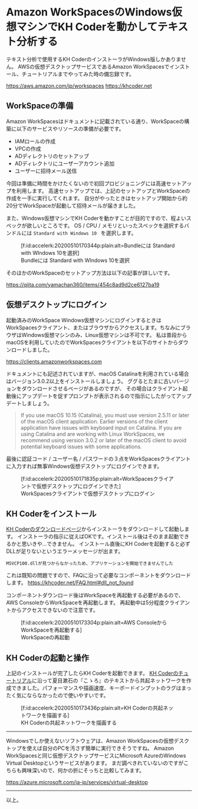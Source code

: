 # Amazon WorkSpacesのWindows仮想マシンでKH Coderを動かしてテキスト分析する

テキスト分析で使用するKH CoderのインストーラがWindows版しかありません。
AWSの仮想デスクトップサービスであるAmazon WorkSpacesでインストール、チュートリアルまでやってみた時の備忘録です。

https://aws.amazon.com/jp/workspaces
https://khcoder.net

## WorkSpaceの準備

Amazon WorkSpacesはドキュメントに記載されている通り、WorkSpaceの構築に以下のサービスやリソースの準備が必要です。

* IAMロールの作成
* VPCの作成
* ADディレクトリのセットアップ
* ADディレクトリにユーザーアカウント追加
* ユーザーに招待メール送信

今回は準備に時間をかけたくないので初回プロビジョニングには高速セットアップを利用します。
高速セットアップでは、上記のセットアップとWorkSpaceの作成を一手に実行してくれます。
自分がやったときはセットアップ開始から約20分でWorkSpaceが起動して招待メールが届きました。

また、Windows仮想マシンでKH Coderを動かすことが目的ですので、程よいスペックが欲しいところです。
OS / CPU / メモリといったスペックを選択するバンドルには `Standard with Windows 10 ` を選択します。

<figure class="figure-image figure-image-fotolife" title="Bundleには Standard with WIndows 10を選択">[f:id:accelerk:20200510170344p:plain:alt=Bundleには Standard with WIndows 10を選択]<figcaption>Bundleには Standard with WIndows 10を選択</figcaption></figure>

そのほかのWorkSpaceのセットアップ方法は以下の記事が詳しいです。

https://qiita.com/yamachan360/items/454c8ad9d2ce6127ba19


## 仮想デスクトップにログイン

起動済みのWorkSpace Windows仮想マシンにログインするときはWorkSpacesクライアント、またはブラウザからアクセスします。ちなみにブラウザはWindows仮想マシンのみ、Linux仮想マシンは不可です。
私は普段からmacOSを利用していたのでWorkSpacesクライアントを以下のサイトからダウンロードしました。

https://clients.amazonworkspaces.com

ドキュメントにも記述されていますが、macOS Catalinaを利用されている場合はバージョン3.0.2以上をインストールしましょう。
ググるとたまに古いバージョンをダウンロードさせるページがあるのですが、
その場合はクライアント起動後にアップデートを促すプロンプトが表示されるので指示にしたがってアップデートしましょう。

> If you use macOS 10.15 (Catalina), you must use version 2.5.11 or later of the macOS client application. Earlier versions of the client application have issues with keyboard input on Catalina. If you are using Catalina and are working with Linux WorkSpaces, we recommend using version 3.0.2 or later of the macOS client to avoid potential keyboard issues with some applications.

最後に認証コード / ユーザー名 / パスワードの３点をWorkSpacesクライアントに入力すれば無事Windows仮想デスクトップにログインできます。

<figure class="figure-image figure-image-fotolife" title="WorkSpacesクライアントで仮想デスクトップにログイン">[f:id:accelerk:20200510171835p:plain:alt=WorkSpacesクライアントで仮想デスクトップにログインできた]<figcaption>WorkSpacesクライアントで仮想デスクトップにログイン</figcaption></figure>

## KH Coderをインストール

[KH Coderのダウンロードページ](https://khcoder.net/dl3.html)からインストーラをダウンロードして起動します。
インストーラの指示に従えばOKです。インストール後はそのまま起動できるかと思いきや...できません。
インストール直後にKH Coderを起動すると必ずDLLが足りないというエラーメッセージが出ます。

`MSVCP100.dllが見つからなかったため、アプリケーションを開始できませんでした`

これは既知の問題ですので、FAQに沿って必要なコンポーネントをダウンロードします。
https://khcoder.net/FAQ.html#dll_not_found

コンポーネントダウンロード後はWorkSpaceを再起動する必要があるので、AWS ConsoleからWorkSpaceを再起動します。
再起動中は5分程度クライアントからアクセスできないので注意です。

<figure class="figure-image figure-image-fotolife" title="WorkSpaceの再起動">[f:id:accelerk:20200510173304p:plain:alt=AWS ConsoleからWorkSpaceを再起動する]<figcaption>WorkSpaceの再起動</figcaption></figure>


## KH Coderの起動と操作

上記のインストールが完了したらKH Coderを起動できます。
[KH Coderのチュートリアル](https://www.slideshare.net/khcoder/kh-coder-3-231585670)に沿って夏目漱石の『こゝろ』のテキストから共起ネットワークを作成できました。パフォーマンスや描画速度、キーボードインプットのラグはまったく気にならなかったので使いやすいです。

<figure class="figure-image figure-image-fotolife" title="KH Coderの共起ネットワークを描画する">[f:id:accelerk:20200510173436p:plain:alt=KH Coderの共起ネットワークを描画する]<figcaption>KH Coderの共起ネットワークを描画する</figcaption></figure>

---

Windowsでしか使えないソフトウェアは、Amazon WorkSpacesの仮想デスクトップを使えば自分のPCを汚さず簡単に実行できそうですね。
Amazon WorkSpacesと同じ仮想デスクトップサービスにMicrosoft AzureのWindows Virtual Desktopというサービスがあります。
まだ調べきれていないのですがこちらも興味深いので、何かの折にそっちと比較してみます。

https://azure.microsoft.com/ja-jp/services/virtual-desktop

---

以上。
